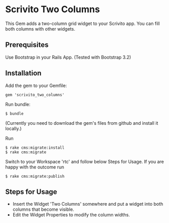 # Scrivito Two Columns

This Gem adds a two-column grid widget to your Scrivito app. You can fill both columns with other widgets.

## Prerequisites

Use Bootstrap in your Rails App. (Tested with Bootstrap 3.2)

## Installation

Add the gem to your Gemfile:

    gem 'scrivito_two_columns'

Run bundle:

    $ bundle

(Currently you need to download the gem's files from github and install it locally.)

Run

    $ rake cms:migrate:install
    $ rake cms:migrate

Switch to your Workspace 'rtc' and follow below Steps for Usage. If you are happy with the outcome run

    $ rake cms:migrate:publish


## Steps for Usage

- Insert the Widget 'Two Columns' somewhere and put a widget into both columns that become visible.
- Edit the Widget Properties to modify the column widths.


